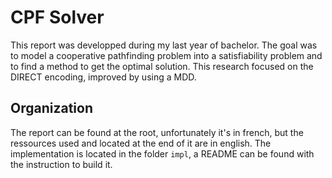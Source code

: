 # CPF Solver

This report was developped during my last year of bachelor.
The goal was to model a cooperative pathfinding problem into a satisfiability problem and to find a method to get
the optimal solution.
This research focused on the DIRECT encoding, improved by using a MDD. 

## Organization

The report can be found at the root, unfortunately it's in french, but the ressources used and located at the end of it are in english.
The implementation is located in the folder `impl`, a README can be found with the instruction to build it.